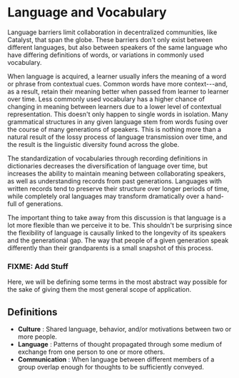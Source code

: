 # Language and Vocabulary

Language barriers limit collaboration in decentralized communities, like Catalyst, that span the  globe.
These barriers don't only exist between different languages, but also between speakers of the same language who have differing definitions of words, or variations in commonly used vocabulary.

When language is acquired, a learner usually infers the meaning of a word or phrase from contextual cues. Common words have more context---and, as a result, retain their meaning better when passed from learner to learner over time.
Less commonly used vocabulary has a higher chance of changing in meaning between learners due to a lower level of contextual representation.
This doesn't only happen to single words in isolation.
Many grammatical structures in any given language stem from words fusing over the course of many generations of speakers.
This is nothing more than a natural result of the lossy process of language transmission over time, and the result is the linguistic diversity found across the globe.

The standardization of vocabularies through recording definitions in dictionaries decreases the diversification of language over time, but increases the ability to maintain meaning between collaborating speakers, as well as understanding records from past generations.
Languages with written records tend to preserve their structure over longer periods of time, while completely oral languages may transform dramatically over a hand-full of generations.

The important thing to take away from this discussion is that language is a lot more flexible than we perceive it to be.
This shouldn't be surprising since the flexibility of language is causally linked to the longevity of its speakers and the generational gap.
The way that people of a given generation speak differently than their grandparents is a small snapshot of this process.

### FIXME: Add Stuff

Here, we will be defining some terms in the most abstract way possible for the sake of giving them the most general scope of application.

## Definitions

 * **Culture** : Shared language, behavior, and/or motivations between two or more people.
 * **Language** : Patterns of thought propagated through some medium of exchange from one person to one or more others.
 * **Communication** : When language between different members of a group overlap enough for thoughts to be sufficiently conveyed.

